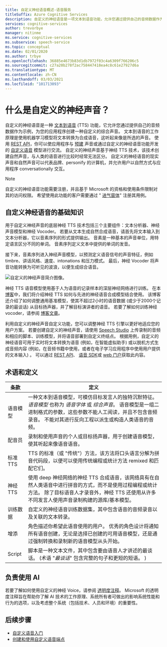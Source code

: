 ```yaml
---
title: 自定义神经语音概述-语音服务
titleSuffix: Azure Cognitive Services
description: 自定义的神经语音是一项文本到语音功能，允许您通过提供自己的音频数据作为示例，为您的应用程序创建一种自定义的合成声音。
services: cognitive-services
author: trevorbye
manager: nitinme
ms.service: cognitive-services
ms.subservice: speech-service
ms.topic: conceptual
ms.date: 02/01/2020
ms.author: trbye
ms.openlocfilehash: 36885e4673b83d1db7972f03c4a6309f766206c5
ms.sourcegitcommit: c27a20b278f2ac758447418ea4c8c61e27927d6a
ms.translationtype: MT
ms.contentlocale: zh-CN
ms.lasthandoff: 03/03/2021
ms.locfileid: "101713093"
---
```

# <a name="what-is-custom-neural-voice"></a>什么是自定义的神经声音？

自定义的神经语音是一种 [文本到语音](./text-to-speech.md) (TTS) 功能，它允许您通过提供自己的音频数据作为示例，为您的应用程序创建一种自定义的综合声音。 文本到语音的工作原理是使用机器学习模型将文本转换为合成语音，这听起来像是所选的声音。 使用 [REST API](./rest-text-to-speech.md)，你可以使应用程序与 [预建](./language-support.md#neural-voices) 声音或通过自定义的神经语音功能开发的 [自定义语音](./how-to-custom-voice-prepare-data.md) 模型进行交流。 自定义的神经声音基于神经 TTS 技术，该技术创建自然声音，与人类的语音进行比较时经常无法区分。
自定义的神经语音的现实声音和自然声音可以代表品牌、personify 的计算机，并允许用户以自然方式与应用程序 conversationally 交互。

> [!NOTE]
> 自定义的神经语音功能需要注册，并且基于 Microsoft 的资格和使用条件限制对其的访问权限。 希望使用此功能的客户需要通过 " [进气窗体](https://aka.ms/customneural)" 注册其用例。

## <a name="the-basics-of-custom-neural-voice"></a>自定义神经语音的基础知识

用于自定义神经声音的底层神经 TTS 技术包括三个主要组件：文本分析器、神经声音模型和神经 Vocoder。 若要从文本生成自然合成语音，请首先将文本输入到文本分析器，它以音素序列的形式提供输出。 音素是一种基本的声音单位，用特定语言区分不同的单词。 音素序列定义文本中提供的单词的发音。 

接下来，音素序列进入神经声音模型，以预测定义语音信号的声音特征，例如 timbre、讲话风格、速度、intonations 和压力模式。 最后，神经 Vocoder 将声音功能转换为可听见的波浪，以便生成综合语音。

![自定义的神经声音简介图像。](./media/custom-voice/cnv-intro.png)

神经 TTS 语音模型使用基于人为语音的记录样本的深层神经网络进行训练。 在本 [博客](https://techcommunity.microsoft.com/t5/azure-ai/neural-text-to-speech-extends-support-to-15-more-languages-with/ba-p/1505911)中，我们将介绍神经 TTS 如何与先进的神经语音合成模型结合使用。 该博客还介绍了如何调整通用基准模型，使其不超过2小时的语音数据 (或少于2000个记录的最谈话) 从目标扬声器，并了解目标演讲者的语音。 若要了解如何训练神经 vocoder，请参阅 [博客文章](https://techcommunity.microsoft.com/t5/azure-ai/azure-neural-tts-upgraded-with-hifinet-achieving-higher-audio/ba-p/1847860)。

利用自定义的神经声音自定义功能，您可以调整神经 TTS 引擎以更好地适应您的用户方案。 若要创建自定义的神经声音，请使用 [Speech Studio](https://speech.microsoft.com/customvoice) 上传录制的音频和相应的脚本、训练模型，并将语音部署到自定义终结点。 根据用例，自定义的神经语音可用于实时将文本转换为语音 (例如，在智能虚拟助手) 或以脱机方式生成音频内容 (例如，在音频书籍中使用，或者在电子学习应用程序中使用用户提供的文本输入) 。 可以通过 [REST API](./rest-text-to-speech.md)、 [语音 SDK](./get-started-text-to-speech.md?pivots=programming-language-csharp&tabs=script%2cwindowsinstall)或 [web 门户](https://speech.microsoft.com/audiocontentcreation)获取此内容。

## <a name="terms-and-definitions"></a>术语和定义

| **条款**      | **定义**                                                                                                                                                                                                                                                                                                                                                                                       |
|---------------|------------------------------------------------------------------------------------------------------------------------------------------------------------------------------------------------------------------------------------------------------------------------------------------------------------------------------------------------------------------------------------------------------|
| 语音模型   | 一种文本到语音模型，可模仿目标发言人的独特沉默特征。 *语音模型* 也称为 *语音字体* 或 *综合声音*。 语音模型是一组二进制格式的参数，这些参数不能人工阅读，并且不包含音频录音。 不能对其进行反向工程以派生或构造人类语音的音频。 |
| 配音员  | 录制和使用声音的个人或目标扬声器，用于创建语音模型，使其听起来像语音语音。                                                                                                                                                                                                                                                   |
| 标准 TTS  | TTS 的标准（或 "传统"）方法，该方法将口头语言分解为拼音代码段，以便可以使用传统编程或统计方法 remixed 和匹配它们。                                                                                                                                                                                                    |
| 神经 TTS    | 使用 deep 神经网络的神经 TTS 合成语音，该网络具有在自然人类语音中进行拼音的方式，而不是使用过程编程或统计方法。 除了目标语音人才录音外，神经 TTS 还使用从许多不同发言人使用声音录制构建的源库/基本模型。          |
| 训练数据 | 自定义的神经语音训练数据集，其中包含语音的音频录音以及关联的文本转录。                                                                                                                                                                                                                                                               |
| 增添       | 角色描述你希望此语音使用的用户。 优秀的角色设计将通知所有语音创建，无论是选择已创建的可用语音模型，还是通过强制转换和录制新的语音模型从头开始。                                                                                                |
| Script        | 脚本是一种文本文件，其中包含要由语音人才讲述的最谈话。  (术语 "*最谈话*" 包含完整的句子和更短的短语。 )                                                                                                                                                                                                                                |

## <a name="responsible-use-of-ai"></a>负责使用 AI

若要了解如何使用自定义的神经 Voice，请参阅 [透明度注释](/legal/cognitive-services/speech-service/custom-neural-voice/transparency-note-custom-neural-voice?context=/azure/cognitive-services/speech-service/context/context)。 Microsoft 的透明度注释旨在帮助你了解 AI 技术的工作原理、系统所有者可做出的影响系统性能和行为的选项，以及考虑整个系统（包括技术、人员和环境）的重要性。

## <a name="next-steps"></a>后续步骤

* [自定义语音入门](how-to-custom-voice.md)
* [创建和使用自定义语音端点](how-to-custom-voice-create-voice.md)